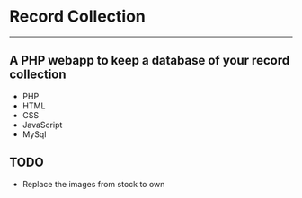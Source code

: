 # Record Collection
---
A PHP webapp to keep a database of your record collection
---
* PHP
* HTML
* CSS
* JavaScript
* MySql

## TODO
* Replace the images from stock to own
